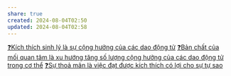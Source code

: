 ```yaml
---
share: true
created: 2024-08-04T02:50
updated: 2024-08-04T02:58
---
```

[❓Kích thích sinh lý là sự cộng hưởng của các dao động tử](../V%E1%BA%ADt%20l%C3%BD%20lu%E1%BA%ADn/%E2%9D%93K%C3%ADch%20th%C3%ADch%20sinh%20l%C3%BD%20l%C3%A0%20s%E1%BB%B1%20c%E1%BB%99ng%20h%C6%B0%E1%BB%9Fng%20c%E1%BB%A7a%20c%C3%A1c%20dao%20%C4%91%E1%BB%99ng%20t%E1%BB%AD.md)
[❓Bản chất của mối quan tâm là xu hướng tăng số lượng cộng hưởng của các dao động tử trong cơ thể](../V%E1%BA%ADt%20l%C3%BD%20lu%E1%BA%ADn/%E2%9D%93B%E1%BA%A3n%20ch%E1%BA%A5t%20c%E1%BB%A7a%20m%E1%BB%91i%20quan%20t%C3%A2m%20l%C3%A0%20xu%20h%C6%B0%E1%BB%9Bng%20t%C4%83ng%20s%E1%BB%91%20l%C6%B0%E1%BB%A3ng%20c%E1%BB%99ng%20h%C6%B0%E1%BB%9Fng%20c%E1%BB%A7a%20c%C3%A1c%20dao%20%C4%91%E1%BB%99ng%20t%E1%BB%AD%20trong%20c%C6%A1%20th%E1%BB%83.md)
[❓Sự thoả mãn là việc đạt được kích thích có lợi cho sự tự sao](./%E2%9D%93S%E1%BB%B1%20tho%E1%BA%A3%20m%C3%A3n%20l%C3%A0%20vi%E1%BB%87c%20%C4%91%E1%BA%A1t%20%C4%91%C6%B0%E1%BB%A3c%20k%C3%ADch%20th%C3%ADch%20c%C3%B3%20l%E1%BB%A3i%20cho%20s%E1%BB%B1%20t%E1%BB%B1%20sao.md)